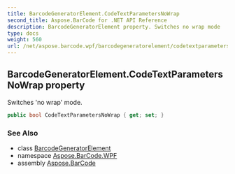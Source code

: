 ```yaml
---
title: BarcodeGeneratorElement.CodeTextParametersNoWrap
second_title: Aspose.BarCode for .NET API Reference
description: BarcodeGeneratorElement property. Switches no wrap mode
type: docs
weight: 560
url: /net/aspose.barcode.wpf/barcodegeneratorelement/codetextparametersnowrap/
---
```

## BarcodeGeneratorElement.CodeTextParametersNoWrap property

Switches 'no wrap' mode.

```csharp
public bool CodeTextParametersNoWrap { get; set; }
```

### See Also

* class [BarcodeGeneratorElement](../)
* namespace [Aspose.BarCode.WPF](../../../aspose.barcode.wpf/)
* assembly [Aspose.BarCode](../../../)


